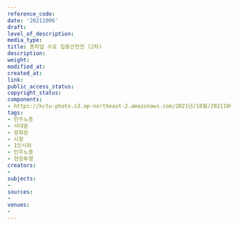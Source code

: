 ```yaml
---
reference_code: 
date: '20211006'
draft: 
level_of_description: 
media_type: 
title: 총파업 수요 집중선전전 (2차)
description: 
weight: 
modified_at: 
created_at: 
link: 
public_access_status: 
copyright_status: 
components:
- https://kctu-photo.s3.ap-northeast-2.amazonaws.com/2021년/10월/20211006-총파업+수요+집중선전전+(2차)_민주노총_서대문_광화문_시청_1인시위_민주노총_현장투쟁/_5D42303.jpg
tags:
- 민주노총
- 서대문
- 광화문
- 시청
- 1인시위
- 민주노총
- 현장투쟁
creators:
- 
subjects:
- 
sources:
- 
venues:
- 
---
```

